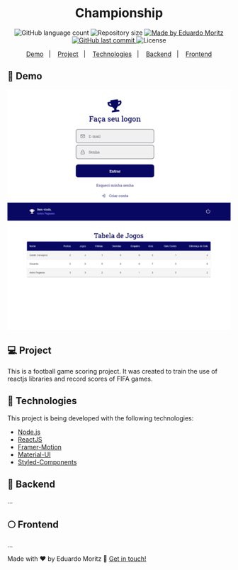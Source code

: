 <h1 align="center"> Championship </h1>
<p align="center">
  <img alt="GitHub language count" src="https://img.shields.io/github/languages/count/edumoritz/championship?color=blue">

  <img alt="Repository size" src="https://img.shields.io/github/repo-size/edumoritz/championship">
	
  <a href="https://www.linkedin.com/in/eduardo-moritz-5298a0118/">
    <img alt="Made by Eduardo Moritz" src="https://img.shields.io/badge/made%20by-edumoritz-blue">
  </a>

  <a href="https://github.com/edumoritz/championship/commits/master">
    <img alt="GitHub last commit" src="https://img.shields.io/github/last-commit/edumoritz/championship">
  </a>

  <img alt="License" src="https://img.shields.io/badge/license-MIT-brightgreen">
</p>

<p align="center">
  <a href="#-frontend">Demo</a>&nbsp;&nbsp;&nbsp;|&nbsp;&nbsp;&nbsp;
  <a href="#-project">Project</a>&nbsp;&nbsp;&nbsp;|&nbsp;&nbsp;&nbsp;
  <a href="#-technologies">Technologies</a>&nbsp;&nbsp;&nbsp;|&nbsp;&nbsp;&nbsp;
  <a href="#-backend">Backend</a>&nbsp;&nbsp;&nbsp;|&nbsp;&nbsp;&nbsp;
  <a href="#-frontend">Frontend</a>
</p>

## 👹  Demo

![Championship- Animated gif demo](demo/championship.gif)
![Championship-dash - Animated gif demo](demo/championship-dash.gif)

## 💻  Project

This is a football game scoring project.
It was created to train the use of reactjs libraries and record scores of FIFA games.


## 👾  Technologies

This project is being developed with the following technologies:

- [Node.js][nodejs]
- [ReactJS][reactjs]
- [Framer-Motion][framermotion]
- [Material-UI][materialui]
- [Styled-Components][styled]

## 🌚  Backend

...

## 🌕  Frontend

...

Made with ♥ by Eduardo Moritz :wave: [Get in touch!](https://www.linkedin.com/in/eduardo-moritz-5298a0118/)

[nodejs]: https://nodejs.org/
[reactjs]: https://reactjs.org/
[framermotion]: https://www.framer.com/motion/
[materialui]: https://material-ui.com/pt/
[styled]: https://styled-components.com/